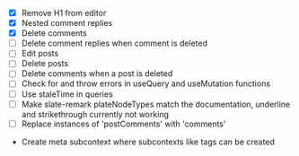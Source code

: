 - [x] Remove H1 from editor
- [x] Nested comment replies
- [x] Delete comments
- [ ] Delete comment replies when comment is deleted
- [ ] Edit posts
- [ ] Delete posts
- [ ] Delete comments when a post is deleted
- [ ] Check for and throw errors in useQuery and useMutation functions
- [ ] Use staleTime in queries
- [ ] Make slate-remark plateNodeTypes match the documentation, underline and strikethrough currently not working
- [ ] Replace instances of 'postComments' with 'comments'
<!-- ideas -->
- Create meta subcontext where subcontexts like tags can be created
